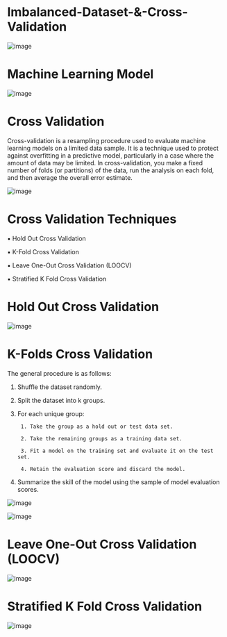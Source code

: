 # Imbalanced-Dataset-&-Cross-Validation

![image](https://github.com/TITHI-KHAN/Imbalanced-Dataset-and-Cross-Validation/assets/65033964/6ddb7ae3-b314-4135-affa-71238d235875)

#   Machine Learning Model

![image](https://github.com/TITHI-KHAN/Imbalanced-Dataset-and-Cross-Validation/assets/65033964/5d44c3ce-b308-4720-939c-4638c691f084)

# Cross Validation
Cross-validation is a resampling procedure used to evaluate machine learning models on a limited data sample. It is a technique used to protect against overfitting in a predictive model, particularly in a case where the amount of data may be limited. In cross-validation, you make a fixed number of folds (or partitions) of the data, run the analysis on each fold, and then average the overall error estimate.

![image](https://github.com/TITHI-KHAN/Imbalanced-Dataset-and-Cross-Validation/assets/65033964/96427114-ed12-4788-ab73-487d80edcc4c)

# Cross Validation Techniques

▪ Hold Out Cross Validation

▪ K-Fold Cross Validation

▪ Leave One-Out Cross Validation (LOOCV)

▪ Stratified K Fold Cross Validation

# Hold Out Cross Validation

![image](https://github.com/TITHI-KHAN/Imbalanced-Dataset-and-Cross-Validation/assets/65033964/ff934f0d-b4c7-4001-9883-a1e8b292fdcc)

# K-Folds Cross Validation

The general procedure is as follows:
1. Shuffle the dataset randomly.
   
2. Split the dataset into k groups.
   
3. For each unique group:
   
        1. Take the group as a hold out or test data set.
           
        2. Take the remaining groups as a training data set.
           
        3. Fit a model on the training set and evaluate it on the test set.
           
        4. Retain the evaluation score and discard the model.
     
4. Summarize the skill of the model using the sample of model evaluation scores.

![image](https://github.com/TITHI-KHAN/Imbalanced-Dataset-and-Cross-Validation/assets/65033964/ed63a087-49e2-43eb-86d7-1e8354997f2f)

![image](https://github.com/TITHI-KHAN/Imbalanced-Dataset-and-Cross-Validation/assets/65033964/141d8edf-3d09-4ff1-a6dd-06128bf84f9f)


# Leave One-Out Cross Validation (LOOCV)

![image](https://github.com/TITHI-KHAN/Imbalanced-Dataset-and-Cross-Validation/assets/65033964/387cfe6d-84dd-4b72-86ca-5b280d04bcda)

# Stratified K Fold Cross Validation

![image](https://github.com/TITHI-KHAN/Imbalanced-Dataset-and-Cross-Validation/assets/65033964/122c62c9-91c1-4a86-ab27-a02a31d294a7)










